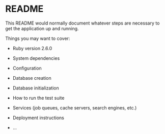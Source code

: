 # README

This README would normally document whatever steps are necessary to get the
application up and running.

Things you may want to cover:

* Ruby version
2.6.0
* System dependencies

* Configuration

* Database creation

* Database initialization

* How to run the test suite

* Services (job queues, cache servers, search engines, etc.)

* Deployment instructions

* ...
